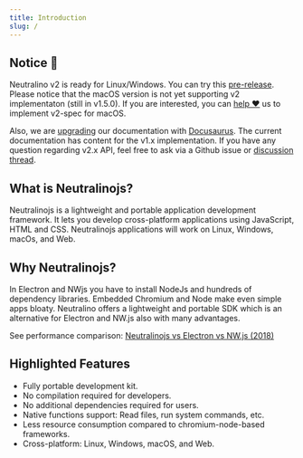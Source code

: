 ```yaml
---
title: Introduction
slug: /
---
```


## Notice 🔔

Neutralino v2 is ready for Linux/Windows. You can try this [pre-release](https://github.com/neutralinojs/neutralinojs/releases/tag/v2.0.0).
Please notice that the macOS version is not yet supporting v2 implementaton (still in v1.5.0). If you are interested, you can [help ❤️](https://github.com/neutralinojs/neutralinojs/issues/395) us to implement v2-spec for macOS.

Also, we are [upgrading](https://github.com/neutralinojs/neutralinojs.github.io/tree/docs-v2) our documentation with [Docusaurus](https://docusaurus.io/). The current documentation has content for the v1.x implementation. If you have any question regarding v2.x API, feel free to ask via a Github issue or [discussion thread](https://github.com/neutralinojs/neutralinojs/discussions).

## What is Neutralinojs?

Neutralinojs is a lightweight and portable application development framework. It lets you develop cross-platform applications using JavaScript, HTML and CSS. Neutralinojs applications will work on Linux, Windows, macOs, and Web.

## Why Neutralinojs? 

In Electron and NWjs you have to install NodeJs and hundreds of dependency libraries. Embedded Chromium and Node make even simple apps bloaty. Neutralino offers a lightweight and portable SDK which is an alternative for Electron and NW.js also with many advantages.

See performance comparison: [Neutralinojs vs Electron vs NW.js (2018)](https://github.com/neutralinojs/evaluation)

## Highlighted Features

- Fully portable development kit.
- No compilation required for developers.
- No additional dependencies required for users.
- Native functions support: Read files, run system commands, etc.
- Less resource consumption compared to chromium-node-based frameworks.
- Cross-platform: Linux, Windows, macOS, and Web.
